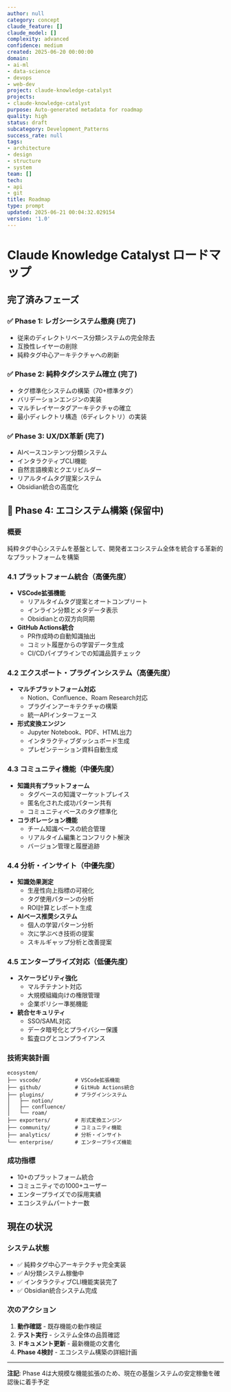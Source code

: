 ```yaml
---
author: null
category: concept
claude_feature: []
claude_model: []
complexity: advanced
confidence: medium
created: 2025-06-20 00:00:00
domain:
- ai-ml
- data-science
- devops
- web-dev
project: claude-knowledge-catalyst
projects:
- claude-knowledge-catalyst
purpose: Auto-generated metadata for roadmap
quality: high
status: draft
subcategory: Development_Patterns
success_rate: null
tags:
- architecture
- design
- structure
- system
team: []
tech:
- api
- git
title: Roadmap
type: prompt
updated: 2025-06-21 00:04:32.029154
version: '1.0'
---
```


# Claude Knowledge Catalyst ロードマップ

## 完了済みフェーズ

### ✅ Phase 1: レガシーシステム撤廃 (完了)
- 従来のディレクトリベース分類システムの完全除去
- 互換性レイヤーの削除
- 純粋タグ中心アーキテクチャへの刷新

### ✅ Phase 2: 純粋タグシステム確立 (完了)
- タグ標準化システムの構築（70+標準タグ）
- バリデーションエンジンの実装
- マルチレイヤータグアーキテクチャの確立
- 最小ディレクトリ構造（6ディレクトリ）の実装

### ✅ Phase 3: UX/DX革新 (完了)
- AIベースコンテンツ分類システム
- インタラクティブCLI機能
- 自然言語検索とクエリビルダー
- リアルタイムタグ提案システム
- Obsidian統合の高度化

## 🔄 Phase 4: エコシステム構築 (保留中)

### 概要
純粋タグ中心システムを基盤として、開発者エコシステム全体を統合する革新的なプラットフォームを構築

### 4.1 プラットフォーム統合（高優先度）
- **VSCode拡張機能**
  - リアルタイムタグ提案とオートコンプリート
  - インライン分類とメタデータ表示
  - Obsidianとの双方向同期
- **GitHub Actions統合**
  - PR作成時の自動知識抽出
  - コミット履歴からの学習データ生成
  - CI/CDパイプラインでの知識品質チェック

### 4.2 エクスポート・プラグインシステム（高優先度）
- **マルチプラットフォーム対応**
  - Notion、Confluence、Roam Research対応
  - プラグインアーキテクチャの構築
  - 統一APIインターフェース
- **形式変換エンジン**
  - Jupyter Notebook、PDF、HTML出力
  - インタラクティブダッシュボード生成
  - プレゼンテーション資料自動生成

### 4.3 コミュニティ機能（中優先度）
- **知識共有プラットフォーム**
  - タグベースの知識マーケットプレイス
  - 匿名化された成功パターン共有
  - コミュニティベースのタグ標準化
- **コラボレーション機能**
  - チーム知識ベースの統合管理
  - リアルタイム編集とコンフリクト解決
  - バージョン管理と履歴追跡

### 4.4 分析・インサイト（中優先度）
- **知識効果測定**
  - 生産性向上指標の可視化
  - タグ使用パターンの分析
  - ROI計算とレポート生成
- **AIベース推奨システム**
  - 個人の学習パターン分析
  - 次に学ぶべき技術の提案
  - スキルギャップ分析と改善提案

### 4.5 エンタープライズ対応（低優先度）
- **スケーラビリティ強化**
  - マルチテナント対応
  - 大規模組織向けの権限管理
  - 企業ポリシー準拠機能
- **統合セキュリティ**
  - SSO/SAML対応
  - データ暗号化とプライバシー保護
  - 監査ログとコンプライアンス

### 技術実装計画
```
ecosystem/
├── vscode/           # VSCode拡張機能
├── github/           # GitHub Actions統合
├── plugins/          # プラグインシステム
│   ├── notion/
│   ├── confluence/
│   └── roam/
├── exporters/        # 形式変換エンジン
├── community/        # コミュニティ機能
├── analytics/        # 分析・インサイト
└── enterprise/       # エンタープライズ機能
```

### 成功指標
- 10+のプラットフォーム統合
- コミュニティでの1000+ユーザー
- エンタープライズでの採用実績
- エコシステムパートナー数

## 現在の状況

### システム状態
- ✅ 純粋タグ中心アーキテクチャ完全実装
- ✅ AI分類システム稼働中
- ✅ インタラクティブCLI機能実装完了
- ✅ Obsidian統合システム完成

### 次のアクション
1. **動作確認** - 既存機能の動作検証
2. **テスト実行** - システム全体の品質確認
3. **ドキュメント更新** - 最新機能の文書化
4. **Phase 4検討** - エコシステム構築の詳細計画

---

**注記**: Phase 4は大規模な機能拡張のため、現在の基盤システムの安定稼働を確認後に着手予定